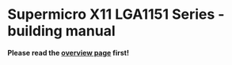 # Supermicro X11 LGA1151 Series - building manual

**Please read the [overview page](overview.md) first!**

<!--
To build Dasharo compatible with Supermicro X11 LGA1151 Series, follow the
steps below:

1. Clone the coreboot repository:

    ```bash
    git clone https://github.com/dasharo/coreboot.git
    ```

    ```bash
    cd coreboot
    ```

    Replace vX.Y.Z with valid version:

    ```bash
    git checkout supermicro_x11_lga1151_series_vX.Y.Z
    ```

    ```bash
    git checkout supermicro_x11-lga1151-series/develop
    ```

    Checkout submodules:

    ```bash
    git submodule update --init --recursive --checkout
    ```

1. Start docker container:

    * To build `Dasharo (coreboot+UEFI) v0.1.0`:

     ```bash
    	docker run --rm -it \
    	   -v $PWD:/home/coreboot/coreboot \
    	   -w /home/coreboot/coreboot \
    	   coreboot/coreboot-sdk:2021-09-23_b0d87f753c /bin/bash
     ```

     To understand difference between versions please read [FAQ](faq.md).

1. Inside of the container, configure and start the build process:

    ```bash
    make distclean
    ```

    * To build `Dasharo (coreboot+SeaBIOS) v0.1.0`

     ```bash
    	cp configs/config.dell_optiplex_9010 .config
     ```

    * To build `Dasharo (coreboot+UEFI) v0.1.0`

     ```bash
    	cp configs/config.dell_optiplex_9010 .config
     ```

    * To build `Dasharo (coreboot+SeaBIOS) v0.1.0` debug version (very verbose logging).

     ```bash
    	cp configs/config.dell_optiplex_9010.debug .config
     ```

    * To build `Dasharo (coreboot+UEFI) v0.1.0` debug version (very verbose logging).

     ```bash
    	cp configs/config.dell_optiplex_9010.uefi.debug .config
     ```

    ```bash
    make olddefconfig
    ```

    ```bash
    make
    ```

    or simply:

    ```bash
    make distclean && cp configs/CONFIG_NAME .config && make olddefconfig && make
    ```

This will produce a Dasharo binary placed in `build/coreboot.rom`, which can be
flashed in following ways, depending on your situation:

* To flash Dasharo first time refer to [initial deployment manual](initial-deployment.md).
* To update Dashro refer [firmware update](firmware-update.md).
-->
